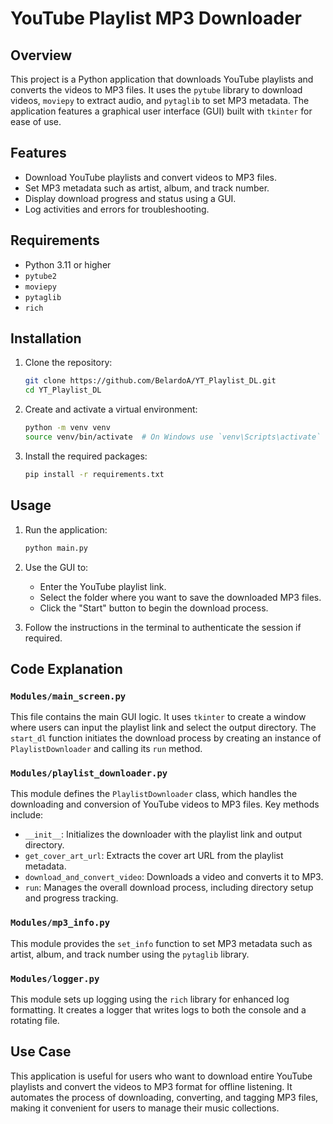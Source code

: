 # YouTube Playlist MP3 Downloader

## Overview

This project is a Python application that downloads YouTube playlists and converts the videos to MP3 files. It uses the `pytube` library to download videos, `moviepy` to extract audio, and `pytaglib` to set MP3 metadata. The application features a graphical user interface (GUI) built with `tkinter` for ease of use.

## Features

- Download YouTube playlists and convert videos to MP3 files.
- Set MP3 metadata such as artist, album, and track number.
- Display download progress and status using a GUI.
- Log activities and errors for troubleshooting.

## Requirements

- Python 3.11 or higher
- `pytube2`
- `moviepy`
- `pytaglib`
- `rich`

## Installation

1. Clone the repository:
    ```sh
    git clone https://github.com/BelardoA/YT_Playlist_DL.git
    cd YT_Playlist_DL
    ```

2. Create and activate a virtual environment:
    ```sh
    python -m venv venv
    source venv/bin/activate  # On Windows use `venv\Scripts\activate`
    ```

3. Install the required packages:
    ```sh
    pip install -r requirements.txt
    ```

## Usage

1. Run the application:
    ```sh
    python main.py
    ```

2. Use the GUI to:
    - Enter the YouTube playlist link.
    - Select the folder where you want to save the downloaded MP3 files.
    - Click the "Start" button to begin the download process.

3. Follow the instructions in the terminal to authenticate the session if required.

## Code Explanation

### `Modules/main_screen.py`

This file contains the main GUI logic. It uses `tkinter` to create a window where users can input the playlist link and select the output directory. The `start_dl` function initiates the download process by creating an instance of `PlaylistDownloader` and calling its `run` method.

### `Modules/playlist_downloader.py`

This module defines the `PlaylistDownloader` class, which handles the downloading and conversion of YouTube videos to MP3 files. Key methods include:

- `__init__`: Initializes the downloader with the playlist link and output directory.
- `get_cover_art_url`: Extracts the cover art URL from the playlist metadata.
- `download_and_convert_video`: Downloads a video and converts it to MP3.
- `run`: Manages the overall download process, including directory setup and progress tracking.

### `Modules/mp3_info.py`

This module provides the `set_info` function to set MP3 metadata such as artist, album, and track number using the `pytaglib` library.

### `Modules/logger.py`

This module sets up logging using the `rich` library for enhanced log formatting. It creates a logger that writes logs to both the console and a rotating file.

## Use Case

This application is useful for users who want to download entire YouTube playlists and convert the videos to MP3 format for offline listening. It automates the process of downloading, converting, and tagging MP3 files, making it convenient for users to manage their music collections.